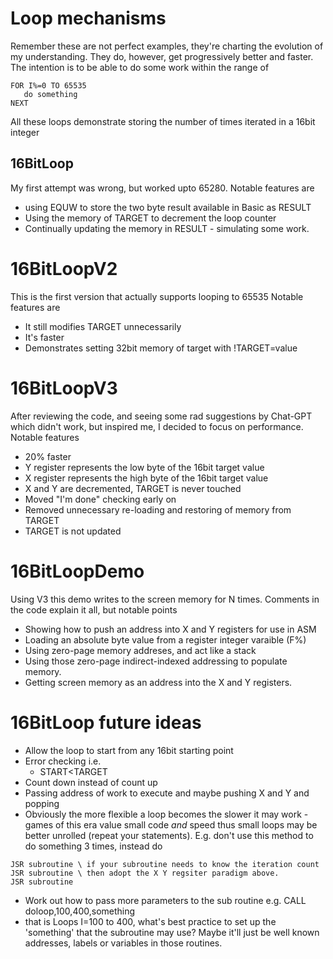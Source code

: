 # Loop mechanisms
Remember these are not perfect examples, they're charting the evolution of my understanding. They do, however, get progressively better and faster.
The intention is to be able to do some work within the range of
```
FOR I%=0 TO 65535
   do something
NEXT
```

All these loops demonstrate storing the number of times iterated in a 16bit integer

## 16BitLoop
My first attempt was wrong, but worked upto 65280. 
Notable features are
* using EQUW to store the two byte result available in Basic as RESULT
* Using the memory of TARGET to decrement the loop counter
* Continually updating the memory in RESULT - simulating some work.

# 16BitLoopV2
This is the first version that actually supports looping to 65535
Notable features are
* It still modifies TARGET unnecessarily
* It's faster
* Demonstrates setting 32bit memory of target with !TARGET=value

# 16BitLoopV3
After reviewing the code, and seeing some rad suggestions by Chat-GPT which didn't work, but inspired me, I decided to focus on performance.
Notable features
* 20% faster
* Y register represents the low byte of the 16bit target value
* X register represents the high byte of the 16bit target value
* X and Y are decremented, TARGET is never touched
* Moved "I'm done" checking early on
* Removed unnecessary re-loading and restoring of memory from TARGET
* TARGET is not updated

# 16BitLoopDemo
Using V3 this demo writes to the screen memory for N times. Comments in the code explain it all, but notable points
* Showing how to push an address into X and Y registers for use in ASM
* Loading an absolute byte value from a register integer varaible (F%)
* Using zero-page memory addreses, and act like a stack
* Using those zero-page indirect-indexed addressing to populate memory.
* Getting screen memory as an address into the X and Y registers.

# 16BitLoop future ideas
* Allow the loop to start from any 16bit starting point
* Error checking i.e.
    * START<TARGET
* Count down instead of count up
* Passing address of work to execute and maybe pushing X and Y and popping
* Obviously the more flexible a loop becomes the slower it may work - games of this era value small code *and* speed thus small loops may be better unrolled (repeat your statements). E.g. don't use this method to do something 3 times, instead do 
```
JSR subroutine \ if your subroutine needs to know the iteration count
JSR subroutine \ then adopt the X Y regsiter paradigm above.
JSR subroutine
``` 
* Work out how to pass more parameters to the sub routine e.g. CALL doloop,100,400,something
* that is Loops I=100 to 400, what's best practice to set up the 'something' that the subroutine may use? Maybe it'll just be well known addresses, labels or variables in those routines.
